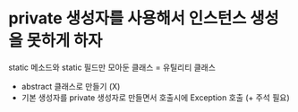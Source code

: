 # private 생성자를 사용해서 인스턴스 생성을 못하게 하자

static 메소드와 static 필드만 모아둔 클래스 = 유틸리티 클래스

- abstract 클래스로 만들기 (X)
- 기본 생성자를 private 생성자로 만들면서 호출시에 Exception 호출 (+ 주석 필요)